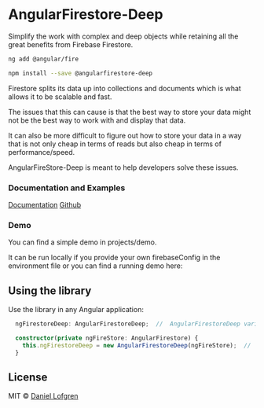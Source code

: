 # AngularFirestore-Deep

Simplify the work with complex and deep objects while retaining all the great benefits from Firebase Firestore.

```bash
ng add @angular/fire

npm install --save @angularfirestore-deep
```

Firestore splits its data up into collections and documents which is what allows it to be scalable and fast.

The issues that this can cause is that the best way to store your data might not be the best way to work with and display that data.

It can also be more difficult to figure out how to store your data in a way that is not only cheap in terms of reads but also cheap in terms of performance/speed.

AngularFireStore-Deep is meant to help developers solve these issues.

### Documentation and Examples
[Documentation](https://angularfirestore-deep.web.app/docs/)
[Github](https://github.com/Tylder/angularfirestore-deep/tree/master/projects/angularfirestore-deep) 


### Demo
You can find a simple demo in projects/demo.

It can be run locally if you provide your own firebaseConfig in the environment file or you can find a running demo here: 


## Using the library

Use the library in any Angular application:

```ts
  ngFirestoreDeep: AngularFirestoreDeep;  //  AngularFirestoreDeep variable

  constructor(private ngFireStore: AngularFirestore) {
    this.ngFirestoreDeep = new AngularFirestoreDeep(ngFireStore);  //  initialize AngularFireStoreDeep with AngularFirestore
  }
```

## License

MIT © [Daniel Lofgren](mailto:lofgrendaniel@hotmail.com)
